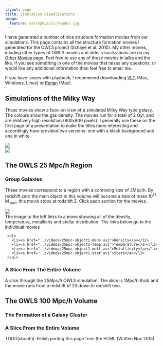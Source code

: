 ```yaml
---
layout: page
title: Simulation Visualizations
image:
  feature: astrophysics_header.jpg
---
```


I have generated a number of nice structure formation movies from our simulations. This page contains all the structure formation movies I generated for the OWLS project (Schaye et al. 2010).  My other movies, inluding other types of OWLS movies and older visualizations are on my <a href="./other-movies">Other Movies</a> page. Feel free to use any of these movies in talks and the like.  If you see something in one of the movies that raises any questions, or would like any additional information then feel free to email me.

If you have issues with playback, I recommend downloading <a href="http://www.videolan.org/vlc/index.html">VLC</a> (Mac, Windows, Linux) or <a href="http://perian.org/">Perian</a> (Mac).

## Simulations of the Milky Way

These movies show a face-on view of a simulated Milky Way type galaxy.  The colours show the gas density.  The movies run for a total of 2 Gyr, and are relatively high resolution (800x800 pixels).  I generally use these on the first page of a presentation to make the titles more interesting and accordingly have provided two versions:  one with a black background and one in white.

<div class="row">
  <div class="col-sm-6">
    <a href="../videos/mw_face_white.avi">
      <img src="../videos/mw_light_frame.jpg">
    </a>
  </div>
  <div class="col-sm-6">
    <a href="../videos/mw_face_black.avi">
      <img src="../videos/mw_dark_frame.jpg">
    </a>
  </div>
</div>

## The OWLS 25 Mpc/h Region

### Group Galaxies

These movies correspond to a region with a comoving size of 3Mpc/h. By redshift zero the main object in this volume will become a halo of mass 10<sup>14</sup> M <sub>sun</sub>, this movie stops at redshift 2. Click each section for the movies.

<div class="row">
  <div class="col-sm-4 col-md-4">
    <a href="../videos/25mpc-object1-combined.avi">
      <img src="../videos/25mpc-object1-combined.png">
    </a>
  </div>
  <div class="col-sm-8">
     The image to the left links to a move showing all of the density, temperature, metallicity and stellar distribution.  The links below go to the individual movies

     <ul>
       <li><a href="../videos/25mpc-object1-dens.avi">Density</a></li>
       <li><a href="../videos/25mpc-object1-temp.avi">Temperature</a></li>
       <li><a href="../videos/25mpc-object1-mett.avi">Metallicity</a></li>
       <li><a href="../videos/25mpc-object1-star.avi">Stars</a></li>
     </ul>
  </div>
</div>

### A Slice From The Entire Volume

A slice through the 25Mpc<i>/h</i> OWLS simulation.  The slice is 1Mpc/<i>h</i> thick and the movie runs from a redshift of 20 down to redshift two.

## The OWLS 100 Mpc/h Volume

### The Formation of a Galaxy Cluster

### A Slice From the Entire Volume

TODO(cbooth):  Finish porting this page from the HTML (Written Nov 2015)
